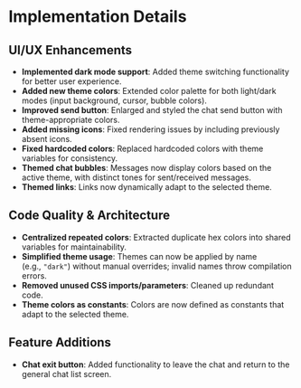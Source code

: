 # Implementation Details

## UI/UX Enhancements

- **Implemented dark mode support**: Added theme switching functionality for better user experience.
- **Added new theme colors**: Extended color palette for both light/dark modes (input background, cursor, bubble colors).
- **Improved send button**: Enlarged and styled the chat send button with theme-appropriate colors.
- **Added missing icons**: Fixed rendering issues by including previously absent icons.
- **Fixed hardcoded colors**: Replaced hardcoded colors with theme variables for consistency.
- **Themed chat bubbles**: Messages now display colors based on the active theme, with distinct tones for sent/received messages.
- **Themed links**: Links now dynamically adapt to the selected theme.

## Code Quality & Architecture

- **Centralized repeated colors**: Extracted duplicate hex colors into shared variables for maintainability.
- **Simplified theme usage**: Themes can now be applied by name (e.g., `"dark"`) without manual overrides; invalid names throw compilation errors.
- **Removed unused CSS imports/parameters**: Cleaned up redundant code.
- **Theme colors as constants**: Colors are now defined as constants that adapt to the selected theme.

## Feature Additions

- **Chat exit button**: Added functionality to leave the chat and return to the general chat list screen.
